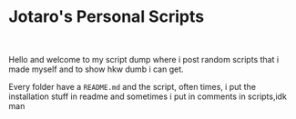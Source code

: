 # Jotaro's Personal Scripts

<br>

Hello and welcome to my script dump where i post random scripts that i made myself and to show hkw dumb i can get. 

Every folder have a `README.md` and the script, often times, i put the installation stuff in readme and sometimes i put in comments in scripts,idk man
